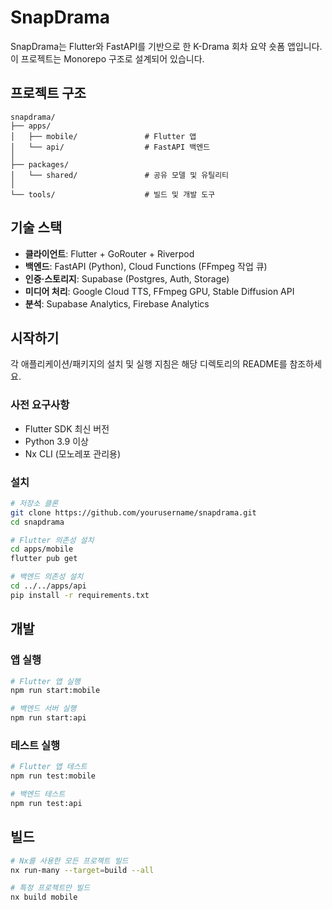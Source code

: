 # SnapDrama

SnapDrama는 Flutter와 FastAPI를 기반으로 한 K-Drama 회차 요약 숏폼 앱입니다. 이 프로젝트는 Monorepo 구조로 설계되어 있습니다.

## 프로젝트 구조

```
snapdrama/
├── apps/
│   ├── mobile/               # Flutter 앱
│   └── api/                  # FastAPI 백엔드
│
├── packages/
│   └── shared/               # 공유 모델 및 유틸리티
│
└── tools/                    # 빌드 및 개발 도구
```

## 기술 스택

- **클라이언트**: Flutter + GoRouter + Riverpod
- **백엔드**: FastAPI (Python), Cloud Functions (FFmpeg 작업 큐)
- **인증·스토리지**: Supabase (Postgres, Auth, Storage)
- **미디어 처리**: Google Cloud TTS, FFmpeg GPU, Stable Diffusion API
- **분석**: Supabase Analytics, Firebase Analytics

## 시작하기

각 애플리케이션/패키지의 설치 및 실행 지침은 해당 디렉토리의 README를 참조하세요.

### 사전 요구사항

- Flutter SDK 최신 버전
- Python 3.9 이상
- Nx CLI (모노레포 관리용)

### 설치

```bash
# 저장소 클론
git clone https://github.com/yourusername/snapdrama.git
cd snapdrama

# Flutter 의존성 설치
cd apps/mobile
flutter pub get

# 백엔드 의존성 설치
cd ../../apps/api
pip install -r requirements.txt
```

## 개발

### 앱 실행

```bash
# Flutter 앱 실행
npm run start:mobile

# 백엔드 서버 실행
npm run start:api
```

### 테스트 실행

```bash
# Flutter 앱 테스트
npm run test:mobile

# 백엔드 테스트
npm run test:api
```

## 빌드

```bash
# Nx를 사용한 모든 프로젝트 빌드
nx run-many --target=build --all

# 특정 프로젝트만 빌드
nx build mobile
``` 